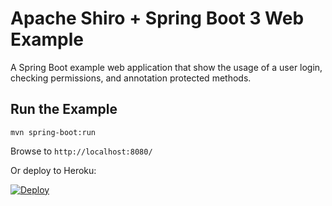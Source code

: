 Apache Shiro + Spring Boot 3 Web Example
=================================

A Spring Boot example web application that show the usage of a user login, checking permissions, and annotation
protected methods.

Run the Example
---------------

```
mvn spring-boot:run
```

Browse to `http://localhost:8080/`

Or deploy to Heroku:

[![Deploy](https://www.herokucdn.com/deploy/button.svg)](https://heroku.com/deploy?template=https://github.com/bdemers/heroku-examples-runner&env\[ARTIFACT_ID\]=samples-spring-boot-web&&env\[RUNNER\]=spring-boot)
